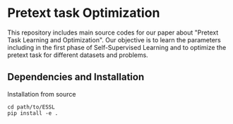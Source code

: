 # Pretext task Optimization  

This repository includes main source codes for our paper about "Pretext Task Learning and Optimization".
Our objective is to learn the parameters including in the first phase of Self-Supervised Learning and to optimize the pretext task for different datasets and problems.

## Dependencies and Installation

Installation from source

```
cd path/to/ESSL
pip install -e .
```

